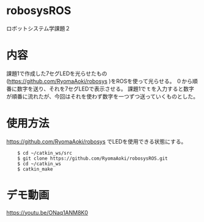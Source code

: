 # robosysROS
ロボットシステム学課題２
# 内容
課題1で作成した7セグLEDを光らせたもの(https://github.com/RyomaAoki/robosys  )をROSを使って光らせる。
０から順番に数字を送り、それを7セグLEDで表示させる。
課題1でｔを入力すると数字が順番に流れたが、今回はそれを使わず数字を一つずつ送っていくものとした。
# 使用方法
https://github.com/RyomaAoki/robosys  でLEDを使用できる状態にする。

        
        $ cd ~/catkin_ws/src
        $ git clone https://github.com/RyomaAoki/robosysROS.git  
        $ cd ~/catkin_ws
        $ catkin_make

# デモ動画
https://youtu.be/ONaq1ANM8K0
